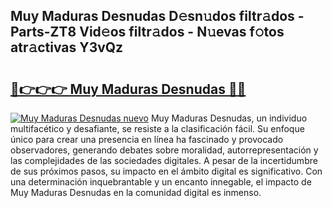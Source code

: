 ## Muy Maduras Desnudas D𝚎sn𝚞dos filtr𝚊dos - Parts-ZT8 Vid𝚎os filtr𝚊dos - N𝚞evas f𝚘tos atr𝚊ctivas Y3vQz

# <h2><a href="http://mbaxxra.tromn.icu/?c=Muy+Maduras+Desnudas">🔗👉👉👉 Muy Maduras Desnudas 🔗🔗</a></h2>

[![Muy Maduras Desnudas nuevo](https://i.imgur.com/pEAQMta.gif)](http://mbaxxra.tromn.icu/?c=Muy+Maduras+Desnudas)
Muy Maduras Desnudas, un individuo multifacético y desafiante, se resiste a la clasificación fácil. Su enfoque único para crear una presencia en línea ha fascinado y provocado observadores, generando debates sobre moralidad, autorrepresentación y las complejidades de las sociedades digitales. A pesar de la incertidumbre de sus próximos pasos, su impacto en el ámbito digital es significativo. Con una determinación inquebrantable y un encanto innegable, el impacto de Muy Maduras Desnudas en la comunidad digital es inmenso.
